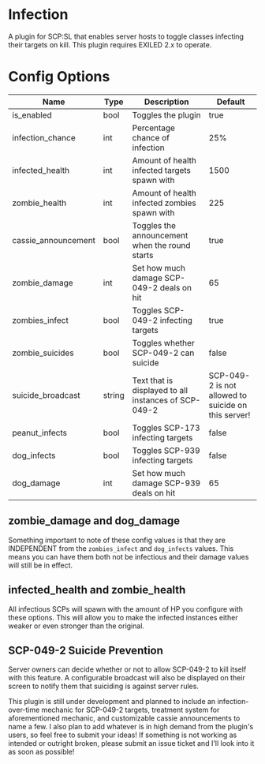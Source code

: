 # Infection
A plugin for SCP:SL that enables server hosts to toggle classes infecting their targets on kill. This plugin requires EXILED 2.x to operate.
# Config Options

| Name | Type | Description | Default |
| --- | --- | --- | --- |
| is_enabled | bool | Toggles the plugin | true |
| infection_chance | int | Percentage chance of infection | 25% |
| infected_health | int | Amount of health infected targets spawn with | 1500 |
| zombie_health | int | Amount of health infected zombies spawn with | 225 |
| cassie_announcement | bool | Toggles the announcement when the round starts | true |
| zombie_damage | int | Set how much damage SCP-049-2 deals on hit | 65 |
| zombies_infect | bool | Toggles SCP-049-2 infecting targets | true |
| zombie_suicides | bool | Toggles whether SCP-049-2 can suicide | false |
| suicide_broadcast | string | Text that is displayed to all instances of SCP-049-2 | SCP-049-2 is not allowed to suicide on this server! |
| peanut_infects | bool | Toggles SCP-173 infecting targets | false |
| dog_infects | bool | Toggles SCP-939 infecting targets | false |
| dog_damage | int | Set how much damage SCP-939 deals on hit | 65 |

## zombie_damage and dog_damage
Something important to note of these config values is that they are INDEPENDENT from the `zombies_infect` and `dog_infects` values. This means you can have them both not be infectious and their damage values will still be in effect.

## infected_health and zombie_health
All infectious SCPs will spawn with the amount of HP you configure with these options. This will allow you to make the infected instances either weaker or even stronger than the original.

## SCP-049-2 Suicide Prevention
Server owners can decide whether or not to allow SCP-049-2 to kill itself with this feature. A configurable broadcast will also be displayed on their screen to notify them that suiciding is against server rules.

This plugin is still under development and planned to include an infection-over-time mechanic for SCP-049-2 targets, treatment system for aforementioned mechanic, and customizable cassie announcements to name a few. I also plan to add whatever is in high demand from the plugin's users, so feel free to submit your ideas!
If something is not working as intended or outright broken, please submit an issue ticket and I'll look into it as soon as possible!
